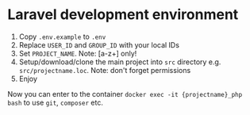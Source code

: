 # Laravel development environment

1. Copy `.env.example` to `.env`
2. Replace `USER_ID` and `GROUP_ID` with your local IDs
3. Set `PROJECT_NAME`. Note: [a-z+] only!
4. Setup/download/clone the main project into `src` directory e.g. `src/projectname.loc`. Note: don't forget permissions
5. Enjoy

Now you can enter to the container `docker exec -it {projectname}_php bash` to use `git`, `composer` etc.
